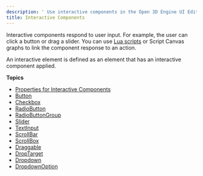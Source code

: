 ```yaml
---
description: ' Use interactive components in the Open 3D Engine UI Editor. '
title: Interactive Components
---
```


Interactive components respond to user input. For example, the user can click a button or drag a slider. You can use [Lua scripts](/docs/user-guide/interactivity/user-interface/editor/loading-canvases-lua.md) or Script Canvas graphs to link the component response to an action.

An interactive element is defined as an element that has an interactive component applied.

**Topics**
+ [Properties for Interactive Components](/docs/user-guide/interactivity/user-interface/editor/components-interactive-properties.md)
+ [Button](/docs/user-guide/interactivity/user-interface/editor/components-button.md)
+ [Checkbox](/docs/user-guide/interactivity/user-interface/editor/checkbox-components.md)
+ [RadioButton](/docs/user-guide/interactivity/user-interface/editor/components-radiobutton.md)
+ [RadioButtonGroup](/docs/user-guide/interactivity/user-interface/editor/components-radiobuttongroup.md)
+ [Slider](/docs/user-guide/interactivity/user-interface/editor/slider-components.md)
+ [TextInput](/docs/user-guide/interactivity/user-interface/editor/components-textinput.md)
+ [ScrollBar](/docs/user-guide/interactivity/user-interface/editor/components-scrollbar.md)
+ [ScrollBox](/docs/user-guide/interactivity/user-interface/editor/components-scrollbox.md)
+ [Draggable](/docs/user-guide/interactivity/user-interface/editor/components-draggable.md)
+ [DropTarget](/docs/user-guide/interactivity/user-interface/editor/components-drop-target.md)
+ [Dropdown](/docs/user-guide/interactivity/user-interface/editor/components-dropdown.md)
+ [DropdownOption](/docs/user-guide/interactivity/user-interface/editor/components-dropdownoption.md)
